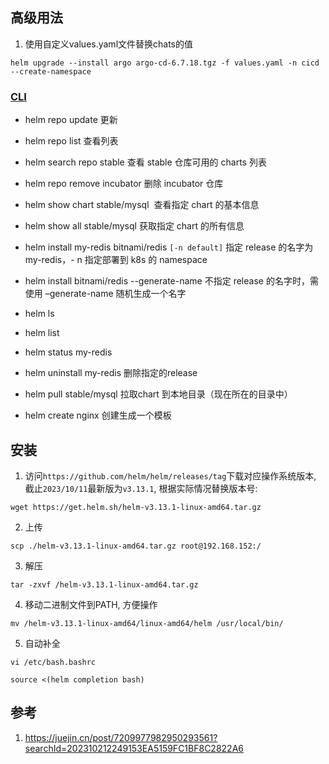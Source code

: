 ## 高级用法
1. 使用自定义values.yaml文件替换chats的值
```shell
helm upgrade --install argo argo-cd-6.7.18.tgz -f values.yaml -n cicd --create-namespace
```

### [CLI](https://helm.sh/docs/helm/helm_install/)

- helm repo update 更新
- helm repo list 查看列表
- helm search repo stable  查看 stable 仓库可用的 charts 列表
- helm repo remove incubator 删除 incubator 仓库
- helm show chart stable/mysql  查看指定 chart 的基本信息
- helm show all stable/mysql 获取指定 chart 的所有信息
- helm install my-redis bitnami/redis ``[-n default]`` 指定 release 的名字为 my-redis，- n 指定部署到 k8s 的 namespace

- helm install bitnami/redis --generate-name 不指定 release 的名字时，需使用 –generate-name 随机生成一个名字
- helm ls 
- helm list
- helm status my-redis
- helm uninstall my-redis 删除指定的release
- helm pull stable/mysql 拉取chart 到本地目录（现在所在的目录中）
- helm create nginx 创建生成一个模板
## 安装

1. 访问`https://github.com/helm/helm/releases/tag`下载对应操作系统版本, 截止`2023/10/11`最新版为`v3.13.1`, 根据实际情况替换版本号:
```shell
wget https://get.helm.sh/helm-v3.13.1-linux-amd64.tar.gz
```

2. 上传
```shell
scp ./helm-v3.13.1-linux-amd64.tar.gz root@192.168.152:/
```

3. 解压
```shell
tar -zxvf /helm-v3.13.1-linux-amd64.tar.gz 
```

4. 移动二进制文件到PATH, 方便操作
```shell
mv /helm-v3.13.1-linux-amd64/linux-amd64/helm /usr/local/bin/
```

5. 自动补全
```shell
vi /etc/bash.bashrc

source <(helm completion bash)
```

## 参考
1. https://juejin.cn/post/7209977982950293561?searchId=202310212249153EA5159FC1BF8C2822A6
